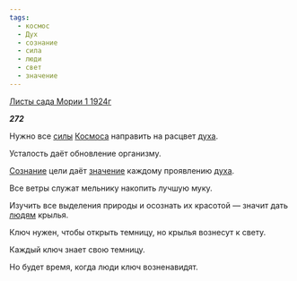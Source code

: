 ```yaml
---
tags:
  - космос
  - Дух
  - сознание
  - сила
  - люди
  - свет
  - значение
---
```

[Листы сада Мории 1 1924г](https://127.0.0.1:4002/agni/1924)

___272___

Нужно все [силы](../../../tags/#сила) [Космоса](../../../tags/#космос) направить на расцвет [духа](../../../tags/#Дух).   

Усталость даёт обновление организму.   

[Сознание](../../../tags/#сознание) цели даёт [значение](../../../tags/#значение) каждому проявлению [духа](../../../tags/#Дух).   

Все ветры служат мельнику накопить лучшую муку.   

Изучить все выделения природы и осознать их красотой — значит дать [людям](../../../tags/#люди) крылья.   

Ключ нужен, чтобы открыть темницу, но крылья вознесут к свету.   

Каждый ключ знает свою темницу.   

Но будет время, когда люди ключ возненавидят.   

